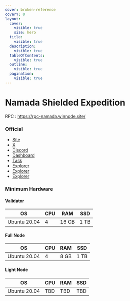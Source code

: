 ```yaml
---
cover: broken-reference
coverY: 0
layout:
  cover:
    visible: true
    size: hero
  title:
    visible: true
  description:
    visible: true
  tableOfContents:
    visible: true
  outline:
    visible: true
  pagination:
    visible: true
---
```


# Namada Shielded Expedition



RPC : https://rpc-namada.winnode.site/

### Official

* [Site](https://namada.net)
* [X](https://twitter.com/namada)
* [Discord](https://discord.com/invite/namada)
* [Dashboard](https://namada.net/shielded-expedition)
* [Task](https://namada.net/blog/namada-shielded-expedition-wanted-asteroids-roids-point-system-and-rankings)
* [Explorer](https://namada.explorers.guru/validators)
* [Explorer](https://namada-explorer.0xgen.online/)
* [Explorer](https://namada.info/validators)

### Minimum Hardware

#### Validator

| OS           | CPU | RAM   | SSD  |
| ------------ | --- | ----- | ---- |
| Ubuntu 20.04 | 4   | 16 GB | 1 TB |

#### Full Node

| OS           | CPU | RAM  | SSD  |
| ------------ | --- | ---- | ---- |
| Ubuntu 20.04 | 4   | 8 GB | 1 TB |

#### Light Node

| OS           | CPU | RAM | SSD |
| ------------ | --- | --- | --- |
| Ubuntu 20.04 | TBD | TBD | TBD |
